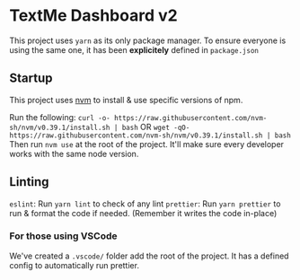 # TextMe Dashboard v2

This project uses `yarn` as its only package manager. To ensure everyone is using the same one, it has been **explicitely** defined in `package.json`

## Startup

This project uses [nvm](https://github.com/nvm-sh/nvm) to install & use specific versions of npm.

Run the following:
`curl -o- https://raw.githubusercontent.com/nvm-sh/nvm/v0.39.1/install.sh | bash`
OR
`wget -qO- https://raw.githubusercontent.com/nvm-sh/nvm/v0.39.1/install.sh | bash`
Then run `nvm use` at the root of the project. It'll make sure every developer works with the same node version.

## Linting

`eslint`: Run `yarn lint` to check of any lint
`prettier`: Run `yarn prettier` to run & format the code if needed. (Remember it writes the code in-place)

### For those using VSCode

We've created a `.vscode/` folder add the root of the project. It has a defined config to automatically run prettier.

